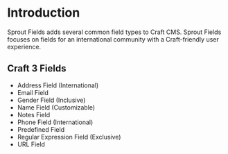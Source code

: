 # Introduction

Sprout Fields adds several common field types to Craft CMS. Sprout Fields focuses on fields for an international community with a Craft-friendly user experience.

## Craft 3 Fields

- Address Field (International)
- Email Field
- Gender Field (Inclusive)
- Name Field (Customizable)
- Notes Field
- Phone Field (International)
- Predefined Field
- Regular Expression Field (Exclusive)
- URL Field
